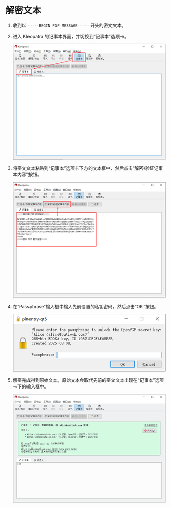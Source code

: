# 解密文本

1. 收到以 `-----BEGIN PGP MESSAGE-----` 开头的密文文本。

2. 进入 Kleopatra 的记事本界面，并切换到“记事本”选项卡。

    ![记事本](shared/notepad.png)

3. 将密文文本粘贴到“记事本”选项卡下方的文本框中，然后点击“解密/验证记事本内容”按钮。

    ![解密密文文本](decrypt-message/decrypt-text.png)

4. 在“Passphrase”输入框中输入先前设置的私钥密码，然后点击“OK”按钮。

    ![输入私钥密码](shared/enter-private-key-passphrase.png)

5. 解密完成得到原始文本，原始文本会取代先前的密文文本出现在“记事本”选项卡下的输入框中。

    ![文本解密结果](decrypt-message/decrypted-text.png)
